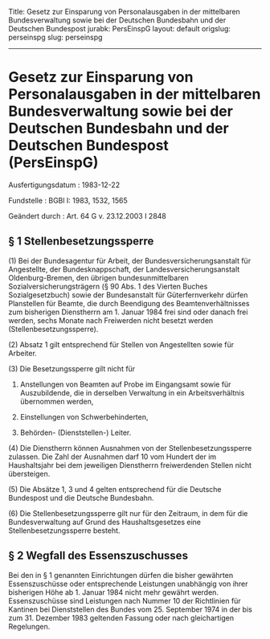 Title: Gesetz zur Einsparung von Personalausgaben in der mittelbaren Bundesverwaltung
  sowie bei der Deutschen Bundesbahn und der Deutschen Bundespost
jurabk: PersEinspG
layout: default
origslug: perseinspg
slug: perseinspg

---

# Gesetz zur Einsparung von Personalausgaben in der mittelbaren Bundesverwaltung sowie bei der Deutschen Bundesbahn und der Deutschen Bundespost (PersEinspG)

Ausfertigungsdatum
:   1983-12-22

Fundstelle
:   BGBl I: 1983, 1532, 1565

Geändert durch
:   Art. 64 G v. 23.12.2003 I 2848


## § 1 Stellenbesetzungssperre

(1) Bei der Bundesagentur für Arbeit, der Bundesversicherungsanstalt
für Angestellte, der Bundesknappschaft, der Landesversicherungsanstalt
Oldenburg-Bremen, den übrigen bundesunmittelbaren
Sozialversicherungsträgern (§ 90 Abs. 1 des Vierten Buches
Sozialgesetzbuch) sowie der Bundesanstalt für Güterfernverkehr dürfen
Planstellen für Beamte, die durch Beendigung des Beamtenverhältnisses
zum bisherigen Dienstherrn am 1. Januar 1984 frei sind oder danach
frei werden, sechs Monate nach Freiwerden nicht besetzt werden
(Stellenbesetzungssperre).

(2) Absatz 1 gilt entsprechend für Stellen von Angestellten sowie für
Arbeiter.

(3) Die Besetzungssperre gilt nicht für

1.  Anstellungen von Beamten auf Probe im Eingangsamt sowie für
    Auszubildende, die in derselben Verwaltung in ein Arbeitsverhältnis
    übernommen werden,


2.  Einstellungen von Schwerbehinderten,


3.  Behörden- (Dienststellen-) Leiter.




(4) Die Dienstherrn können Ausnahmen von der Stellenbesetzungssperre
zulassen. Die Zahl der Ausnahmen darf 10 vom Hundert der im
Haushaltsjahr bei dem jeweiligen Dienstherrn freiwerdenden Stellen
nicht übersteigen.

(5) Die Absätze 1, 3 und 4 gelten entsprechend für die Deutsche
Bundespost und die Deutsche Bundesbahn.

(6) Die Stellenbesetzungssperre gilt nur für den Zeitraum, in dem für
die Bundesverwaltung auf Grund des Haushaltsgesetzes eine
Stellenbesetzungssperre besteht.


## § 2 Wegfall des Essenszuschusses

Bei den in § 1 genannten Einrichtungen dürfen die bisher gewährten
Essenszuschüsse oder entsprechende Leistungen unabhängig von ihrer
bisherigen Höhe ab 1. Januar 1984 nicht mehr gewährt werden.
Essenszuschüsse sind Leistungen nach Nummer 10 der Richtlinien für
Kantinen bei Dienststellen des Bundes vom 25. September 1974 in der
bis zum 31. Dezember 1983 geltenden Fassung oder nach gleichartigen
Regelungen.

